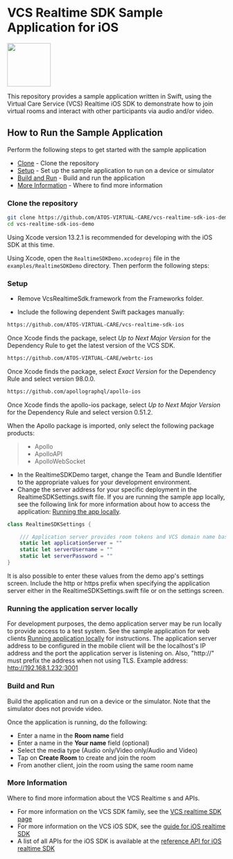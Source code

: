 # VCS Realtime SDK Sample Application for iOS

<img src="https://user-images.githubusercontent.com/5943844/122239625-169d8800-ce8f-11eb-903c-75c5add95f93.jpeg" width="100" />

This repository provides a sample application written in Swift, using the Virtual Care Service (VCS) Realtime iOS SDK to demonstrate how to join virtual rooms and interact with other participants via audio and/or video. 

## How to Run the Sample Application

Perform the following steps to get started with the sample application

- [Clone](#clone-the-repository) - Clone the repository
- [Setup](#setup) - Set up the sample application to run on a device or simulator
- [Build and Run](#build-and-run) - Build and run the application
- [More Information](#more-information) - Where to find more information

### Clone the repository

```sh
git clone https://github.com/ATOS-VIRTUAL-CARE/vcs-realtime-sdk-ios-demo.git
cd vcs-realtime-sdk-ios-demo
```

Using Xcode version 13.2.1 is recommended for developing with the iOS SDK at this time.

Using Xcode, open the ```RealtimeSDKDemo.xcodeproj``` file in the ```examples/RealtimeSDKDemo``` directory. Then perform the following steps:

### Setup

- Remove VcsRealtimeSdk.framework from the Frameworks folder.

- Include the following dependent Swift packages manually:

```html
https://github.com/ATOS-VIRTUAL-CARE/vcs-realtime-sdk-ios
```

Once Xcode finds the package, select *Up to Next Major Version* for the Dependency Rule to get the latest version of the VCS SDK.

```html
https://github.com/ATOS-VIRTUAL-CARE/webrtc-ios
```

Once Xcode finds the package, select *Exact Version* for the Dependency Rule and select version 98.0.0.

```html
https://github.com/apollographql/apollo-ios
```

Once Xcode finds the apollo-ios package, select *Up to Next Major Version* for the Dependency Rule and select version 0.51.2.

When the Apollo package is imported, only select the following package products:

> * Apollo
> * ApolloAPI
> * ApolloWebSocket

- In the RealtimeSDKDemo target, change the Team and Bundle Identifier to the appropriate values for your development environment.
- Change the server address for your specific deployment in the RealtimeSDKSettings.swift file. If you are running the sample app locally, see the following link for more information about how to access the application: [Running the app locally](https://github.com/ATOS-VIRTUAL-CARE/vcs-realtime-sdk-web-demo/blob/9b1867c36e169db25e85454829fd03aed0391c33/README.md#running-the-app-locally).
```swift
class RealtimeSDKSettings {

    /// Application server provides room tokens and VCS domain name based on "Room name"  &  API key
    static let applicationServer = ""
    static let serverUsername = ""
    static let serverPassword = ""
}
```
It is also possible to enter these values from the demo app's settings screen. Include the http or https prefix when specifying the application server either in the RealtimeSDKSettings.swift file or on the settings screen.

### Running the application server locally

For development purposes, the demo application server may be run locally to provide access to a test system. See the sample application for web clients [Running application locally](https://github.com/ATOS-VIRTUAL-CARE/vcs-realtime-sdk-web-demo#running-application-locally) for instructions. The application server address to be configured in the mobile client will be the localhost's IP address and the port the application server is listening on. Also, "http://" must prefix the address when not using TLS.
Example address: http://192.168.1.232:3001

### Build and Run

Build the application and run on a device or the simulator. Note that the simulator does not provide video.

Once the application is running, do the following:

- Enter a name in the **Room name** field
- Enter a name in the **Your name** field (optional)
- Select the media type (Audio only/Video only/Audio and Video)
- Tap on **Create Room** to create and join the room
- From another client, join the room using the same room name

### More Information

Where to find more information about the VCS Realtime 
s and APIs.

* For more information on the VCS SDK family, see the [VCS realtime SDK page](https://sdk.virtualcareservices.net/)
* For more information on the VCS iOS SDK, see the [guide for iOS realtime SDK](https://sdk.virtualcareservices.net/sdks/ios)
* A list of all APIs for the iOS SDK is available at the [reference API for iOS realtime SDK](https://sdk.virtualcareservices.net/reference/ios)
